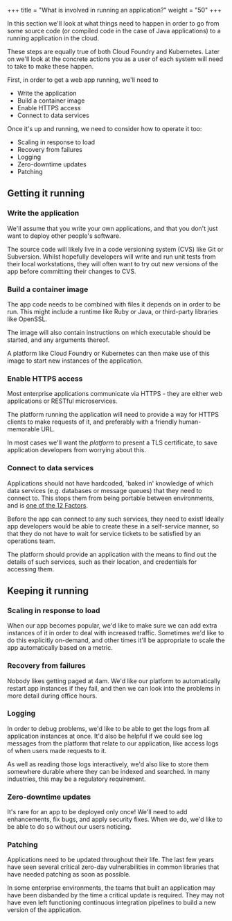 +++
title = "What is involved in running an application?"
weight = "50"
+++

In this section we'll look at what things need to happen in order to go from some source code (or compiled code in the case of Java applications) to a running application in the cloud.

These steps are equally true of both Cloud Foundry and Kubernetes. Later on we'll look at the concrete actions you as a user of each system will need to take to make these happen.

First, in order to get a web app running, we'll need to

* Write the application
* Build a container image
* Enable HTTPS access
* Connect to data services

Once it's up and running, we need to consider how to operate it too:

* Scaling in response to load
* Recovery from failures
* Logging
* Zero-downtime updates
* Patching

## Getting it running

### Write the application

We'll assume that you write your own applications, and that you don't just want to deploy other people's software.

The source code will likely live in a code versioning system (CVS) like Git or Subversion. Whilst hopefully developers will write and run unit tests from their local workstations, they will often want to try out new versions of the app before committing their changes to CVS.

### Build a container image

The app code needs to be combined with files it depends on in order to be run. This might include a runtime like Ruby or Java, or third-party libraries like OpenSSL.

The image will also contain instructions on which executable should be started, and any arguments thereof.

A platform like Cloud Foundry or Kubernetes can then make use of this image to start new instances of the application.

### Enable HTTPS access

Most enterprise applications communicate via HTTPS - they are either web applications or RESTful microservices.

The platform running the application will need to provide a way for HTTPS clients to make requests of it, and preferably with a friendly human-memorable URL.

In most cases we'll want the _platform_ to present a TLS certificate, to save application developers from worrying about this.

### Connect to data services

Applications should not have hardcoded, 'baked in' knowledge of which data services (e.g. databases or message queues) that they need to connect to. This stops them from being portable between environments, and is [one of the 12 Factors](https://12factor.net/backing-services).

Before the app can connect to any such services, they need to exist! Ideally app developers would be able to create these in a self-service manner, so that they do not have to wait for service tickets to be satisfied by an operations team.

The platform should provide an application with the means to find out the details of such services, such as their location, and credentials for accessing them.

## Keeping it running

### Scaling in response to load

When our app becomes popular, we'd like to make sure we can add extra instances of it in order to deal with increased traffic. Sometimes we'd like to do this explicitly on-demand, and other times it'll be appropriate to scale the app automatically based on a metric.

### Recovery from failures

Nobody likes getting paged at 4am. We'd like our platform to automatically restart app instances if they fail, and then we can look into the problems in more detail during office hours.

### Logging

In order to debug problems, we'd like to be able to get the logs from all application instances at once. It'd also be helpful if we could see log messages from the platform that relate to our application, like access logs of when users made requests to it.

As well as reading those logs interactively, we'd also like to store them somewhere durable where they can be indexed and searched. In many industries, this may be a regulatory requirement.

### Zero-downtime updates

It's rare for an app to be deployed only once! We'll need to add enhancements, fix bugs, and apply security fixes. When we do, we'd like to be able to do so without our users noticing.

### Patching

Applications need to be updated throughout their life. The last few years have seen several critical zero-day vulnerabilities in common libraries that have needed patching as soon as possible.

In some enterprise environments, the teams that built an application may have been disbanded by the time a critical update is required. They may not have even left functioning continuous integration pipelines to build a new version of the application.
